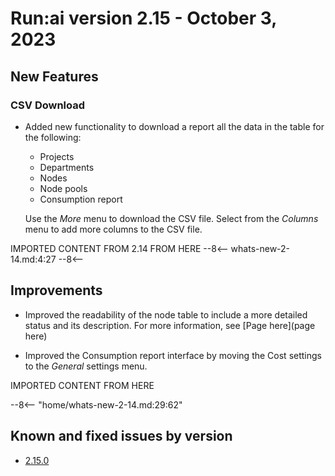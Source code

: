 # Run:ai version 2.15 - October 3, 2023

## New Features

<!-- RUN-10221/RUN-10426 Projects V2 - User will be able to export a CSV report - NEW FEATURE -->
### CSV Download

* Added new functionality to download a report all the data in the table for the following:
    * Projects
    * Departments
    * Nodes
    * Node pools
    * Consumption report

    Use the *More* menu to download the CSV file. Select from the *Columns* menu to add more columns to the CSV file.

IMPORTED CONTENT FROM 2.14 FROM HERE
--8<--
whats-new-2-14.md:4:27
--8<--

## Improvements

<!-- TODO RUN-9943/RUN-12176 Nodes - reflect the correct status of the node - add to nodes page the table from the TW ticket -->
* Improved the readability of the node table to include a more detailed status and its description. For more information, see [Page here](page here)

<!-- RUN-11421 Consumption report - Cost and bugs-->
* Improved the Consumption report interface by moving the Cost settings to the *General* settings menu.

<!-- RUN-5928 Node Scheduler - MS1 -->

<!-- RUN-7085/RUN-9480 Installation - Cluster wizard Improvements -->

<!-- RUN-7495/RUN11388 Support PSA / SCCs V2 \(security mechanism for pods on K8S/OCP\)-->

<!-- RUN-9386 Metrics API: Expose predefined metrics-->

<!-- RUN-9924/RUN-9925  Granular GPU compute time-slicing / Strict GPU compute time-slicing -->

<!-- RUN-9949 Container RUNtime Interface - No TW story as per ticket -->

<!-- RUN-9950 Support JFrog Artifactory private repository - No TW story as per ticket -->

<!-- RUN-10271/RUN-10321 Mark environment for workload type-->

<!-- RUN-10404/RUN-11747 Submit distributed training-->

<!-- RUN-10411/RUN-11390 Support self-signed certificates-->

<!-- RUN-10446/RUN-10447 RUN:ai Hyper-Scale - Scheduler - Phase 1: Adobe scenario-->

<!-- RUN-10451/RUN-10452 Support new Kubernetes and OpenShift releases - Q3/2023-->

<!-- RUN-10486 Project selection is persistent in the  \(V2\)-->

<!-- RUN-10493 Stabilize scheduler post Elastic Workloads changes-->

<!-- RUN-10602/RUN-10603 GPU Memory Request & Limit-->

<!-- RUN-10619 Email mechanism -->

<!-- RUN-10622 Policy blocks workloads that attempt to store data on the node-->

<!-- RUN-10639/RUN-11389 Researcher Service Refactoring - Step 1 \(UI only\)-->

<!-- RUN-10802 Quota management dashboard post-release -->

<!-- RUN-10862/RUN-10863 Department as a workspace asset creation scope - phase 2-->

<!-- RUN-11186/RUN-11241 Submitting an MPI/PT/TF/XGBoost distributed training from UI - 1st form page -->

<!-- RUN-11194/RUN-11239 All changes done in the UI for distributed training are hidden behind feature flag -->

<!-- RUN-11206/RUN-11242 Submitting distributed training from UI - 2nd form page-->

<!-- RUN-11219/RUN-11602 Submitting an MPI distributed training from UI - 3rd form page-->

<!-- RUN-11231/RUN-11240 Environment for distributed training-->

<!-- RUN-11282/RUN-11283 Nodepools enabled by default-->

<!-- RUN-11292/RUN-11592 General changes in favor of any asset based workload \(WS, training, DT\)-->

<!-- RUN-11325 R&D Support time Q3-->

<!-- RUN-11525/RUN-11538 Support Kubernetes non-privileged PSA on project namespaces for Openshift-->

<!-- RUN-11610 Sunset of old submit form-->

<!-- RUN-11692/RUN-11694 Scoping for template-->

<!-- RUN-11974 Use Secure images only \(UBI\)-->

<!-- RUN-12166 Cost fixes-->

<!-- Include from 2.14 -->

<!-- TODO Adjust the whats new for 2.14 to add in the sections for New features and Improvements. Then include those in the appropriate sections for 2.15 after the primary ones are written up.
-->
IMPORTED CONTENT FROM HERE

--8<-- "home/whats-new-2-14.md:29:62"

## Known and fixed issues by version

* [2.15.0](../bugfixes/fixes-2-15.md)
